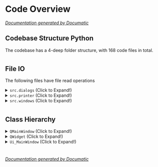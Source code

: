 # Code Overview

[_Documentation generated by Documatic_](https://www.documatic.com)

<!---Documatic-section-Codebase Structure Python-start--->
## Codebase Structure Python

The codebase has a 4-deep folder structure,
                with 168 code files in total.

# #
<!---Documatic-section-Codebase Structure Python-end--->

<!---Documatic-section-File IO-start--->
## File IO

<!---Documatic-block-file_io-start--->
The following files have file read operations

<!---Documatic-block-src.dialogs-start--->
<details>
	<summary><code>src.dialogs</code> (Click to Expand!)</summary>

* src.dialogs.QFileDialogDemo
</details>
<!---Documatic-block-src.dialogs-end--->

<!---Documatic-block-src.printer-start--->
<details>
	<summary><code>src.printer</code> (Click to Expand!)</summary>

* src.printer.PrintDialog
</details>
<!---Documatic-block-src.printer-end--->

<!---Documatic-block-src.windows-start--->
<details>
	<summary><code>src.windows</code> (Click to Expand!)</summary>

* src.windows.CommonHelper
* src.windows.QDarkStyleSheet-master.qdarkstyle.__init__
</details>
<!---Documatic-block-src.windows-end--->
<!---Documatic-block-file_io-end--->

# #
<!---Documatic-section-File IO-end--->

<!---Documatic-section-Class Hierarchy-start--->
## Class Hierarchy

<!---Documatic-block-QMainWindow-start--->
<details>
	<summary><code>QMainWindow</code> (Click to Expand!)</summary>

* src.dialogs.QDialogDemo.QDialogDemo
* src.ext.Graph.MainWindow
* src.printer.PrintSupport.PrintSupport
</details>
<!---Documatic-block-QMainWindow-end--->

<!---Documatic-block-QWidget-start--->
<details>
	<summary><code>QWidget</code> (Click to Expand!)</summary>

* src.dialogs.QColorDialog.QColorDialogDemo
* src.dialogs.QFileDialogDemo.QFileDialogDemo
* src.dialogs.QFontDialog.QFontDialogDemo
* src.dialogs.QInputDialogDemo.QInputDialogDemo
* src.dialogs.QMessageBox.QMessageBoxDemo
* src.layout.HBoxLayoutAlign.HBoxLayoutAlign
* src.printer.PrintDialog.PrintDialog
</details>
<!---Documatic-block-QWidget-end--->

<!---Documatic-block-Ui_MainWindow-start--->
<details>
	<summary><code>Ui_MainWindow</code> (Click to Expand!)</summary>

* src.ext.Graph.MainWindow
</details>
<!---Documatic-block-Ui_MainWindow-end--->

# #
<!---Documatic-section-Class Hierarchy-end--->

[_Documentation generated by Documatic_](https://www.documatic.com)